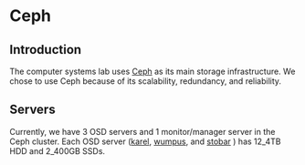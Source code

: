 # Ceph

## Introduction

The computer systems lab uses [Ceph](https://ceph.com) as its main storage infrastructure. We chose to use Ceph because of its scalability, redundancy, and reliability.

## Servers

Currently, we have 3 OSD servers and 1 monitor/manager server in the Ceph cluster. Each OSD server \([karel](../../../machines/ceph/karel.md), [wumpus](../../../machines/ceph/wumpus.md), and [stobar](../../../machines/ceph/stobar.md) \) has 12_4TB HDD and 2_400GB SSDs.

